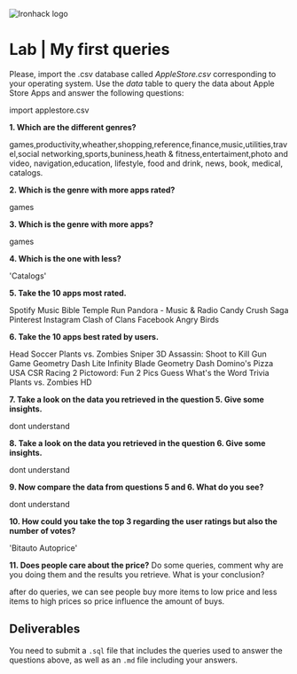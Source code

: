 ![Ironhack logo](https://i.imgur.com/1QgrNNw.png)

# Lab | My first queries

Please, import the .csv database called *AppleStore.csv* corresponding to your operating system. Use the *data* table to query the data about Apple Store Apps and answer the following questions: 

import applestore.csv 

**1. Which are the different genres?**

games,productivity,wheather,shopping,reference,finance,music,utilities,travel,social networking,sports,buniness,heath & fitness,entertaiment,photo and video, navigation,education, lifestyle, food and drink, news, book, medical, catalogs. 

**2. Which is the genre with more apps rated?**

games

**3. Which is the genre with more apps?**   

games

**4. Which is the one with less?**

'Catalogs'

**5. Take the 10 apps most rated.**

Spotify Music
Bible
Temple Run
Pandora - Music & Radio
Candy Crush Saga
Pinterest
Instagram
Clash of Clans
Facebook
Angry Birds

**6. Take the 10 apps best rated by users.**

Head Soccer
Plants vs. Zombies
Sniper 3D Assassin: Shoot to Kill Gun Game
Geometry Dash Lite
Infinity Blade
Geometry Dash
Domino's Pizza USA
CSR Racing 2
Pictoword: Fun 2 Pics Guess What's the Word Trivia
Plants vs. Zombies HD

**7. Take a look on the data you retrieved in the question 5. Give some insights.**

dont understand

**8. Take a look on the data you retrieved in the question 6. Give some insights.**

dont understand

**9. Now compare the data from questions 5 and 6. What do you see?**

dont understand

**10. How could you take the top 3 regarding the user ratings but also the number of votes?**

'Bitauto Autoprice'


**11. Does people care about the price?** Do some queries, comment why are you doing them and the results you retrieve. What is your conclusion?

after do queries, we can see people buy more items to low price and less items to high prices so price influence the amount of buys.

## Deliverables 
You need to submit a `.sql` file that includes the queries used to answer the questions above, as well as an `.md` file including your answers. 
